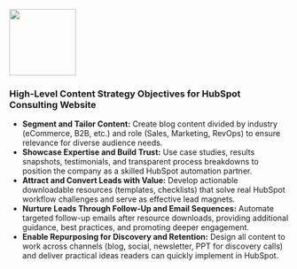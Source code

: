 <img src="https://r2cdn.perplexity.ai/pplx-full-logo-primary-dark%402x.png" class="logo" width="120"/>

### High-Level Content Strategy Objectives for HubSpot Consulting Website

- **Segment and Tailor Content:**
Create blog content divided by industry (eCommerce, B2B, etc.) and role (Sales, Marketing, RevOps) to ensure relevance for diverse audience needs.
- **Showcase Expertise and Build Trust:**
Use case studies, results snapshots, testimonials, and transparent process breakdowns to position the company as a skilled HubSpot automation partner.
- **Attract and Convert Leads with Value:**
Develop actionable downloadable resources (templates, checklists) that solve real HubSpot workflow challenges and serve as effective lead magnets.
- **Nurture Leads Through Follow-Up and Email Sequences:**
Automate targeted follow-up emails after resource downloads, providing additional guidance, best practices, and promoting deeper engagement.
- **Enable Repurposing for Discovery and Retention:**
Design all content to work across channels (blog, social, newsletter, PPT for discovery calls) and deliver practical ideas readers can quickly implement in HubSpot.

